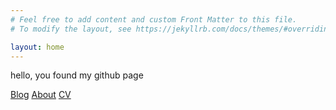 ```yaml
---
# Feel free to add content and custom Front Matter to this file.
# To modify the layout, see https://jekyllrb.com/docs/themes/#overriding-theme-defaults

layout: home
---
```


hello, you found my github page

[Blog](_posts)
[About](about.markdown)
[CV](cv.md)

